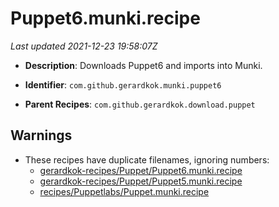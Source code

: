 # Puppet6.munki.recipe

_Last updated 2021-12-23 19:58:07Z_

- **Description**: Downloads Puppet6 and imports into Munki.

- **Identifier**: `com.github.gerardkok.munki.puppet6`

- **Parent Recipes**: `com.github.gerardkok.download.puppet`

## Warnings

- These recipes have duplicate filenames, ignoring numbers:
    - [gerardkok-recipes/Puppet/Puppet6.munki.recipe](/autopkg-dupe-tracker/gerardkok-recipes/Puppet/Puppet6.munki.recipe)
    - [gerardkok-recipes/Puppet/Puppet5.munki.recipe](/autopkg-dupe-tracker/gerardkok-recipes/Puppet/Puppet5.munki.recipe)
    - [recipes/Puppetlabs/Puppet.munki.recipe](/autopkg-dupe-tracker/recipes/Puppetlabs/Puppet.munki.recipe)